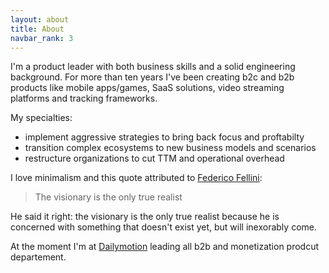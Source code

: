 ```yaml
---
layout: about
title: About
navbar_rank: 3
---
```

I'm a product leader with both business skills and a solid engineering background. For more than ten years I've been creating b2c and b2b products like mobile apps/games, SaaS solutions, video streaming platforms and tracking frameworks.

My specialties:
- implement aggressive strategies to bring back focus and proftabilty
- transition complex ecosystems to new business models and scenarios
- restructure organizations to cut TTM and operational overhead

I love minimalism and this quote attributed to [Federico Fellini](https://en.wikipedia.org/wiki/Federico_Fellini):

> The visionary is the only true realist

He said it right: the visionary is the only true realist because he is concerned with something that doesn't exist yet, but will inexorably come.

At the moment I'm at [Dailymotion](https://www.dailymotion.com) leading all b2b and monetization prodcut departement.
